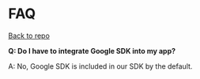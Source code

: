 
# FAQ
[Back to repo](https://github.com/nextmillenniummedia/next-sdk-android-example/tree/2.x)

**Q: Do I have to integrate Google SDK into my app?**

A: No, Google SDK is included in our SDK by the default.